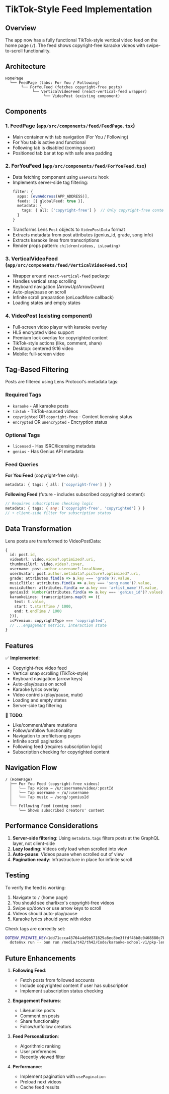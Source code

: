 # TikTok-Style Feed Implementation

## Overview

The app now has a fully functional TikTok-style vertical video feed on the home page (`/`). The feed shows copyright-free karaoke videos with swipe-to-scroll functionality.

## Architecture

```
HomePage
  └── FeedPage (tabs: For You / Following)
       └── ForYouFeed (fetches copyright-free posts)
            └── VerticalVideoFeed (react-vertical-feed wrapper)
                 └── VideoPost (existing component)
```

## Components

### 1. **FeedPage** (`app/src/components/feed/FeedPage.tsx`)
- Main container with tab navigation (For You / Following)
- For You tab is active and functional
- Following tab is disabled (coming soon)
- Positioned tab bar at top with safe area padding

### 2. **ForYouFeed** (`app/src/components/feed/ForYouFeed.tsx`)
- Data fetching component using `usePosts` hook
- Implements server-side tag filtering:
  ```typescript
  filter: {
    apps: [evmAddress(APP_ADDRESS)],
    feeds: [{ globalFeed: true }],
    metadata: {
      tags: { all: ['copyright-free'] }  // Only copyright-free content
    }
  }
  ```
- Transforms Lens `Post` objects to `VideoPostData` format
- Extracts metadata from post attributes (genius_id, grade, song info)
- Extracts karaoke lines from transcriptions
- Render props pattern: `children(videos, isLoading)`

### 3. **VerticalVideoFeed** (`app/src/components/feed/VerticalVideoFeed.tsx`)
- Wrapper around `react-vertical-feed` package
- Handles vertical snap scrolling
- Keyboard navigation (ArrowUp/ArrowDown)
- Auto-play/pause on scroll
- Infinite scroll preparation (onLoadMore callback)
- Loading states and empty states

### 4. **VideoPost** (existing component)
- Full-screen video player with karaoke overlay
- HLS encrypted video support
- Premium lock overlay for copyrighted content
- TikTok-style actions (like, comment, share)
- Desktop: centered 9:16 video
- Mobile: full-screen video

## Tag-Based Filtering

Posts are filtered using Lens Protocol's metadata tags:

### Required Tags
- `karaoke` - All karaoke posts
- `tiktok` - TikTok-sourced videos
- `copyrighted` OR `copyright-free` - Content licensing status
- `encrypted` OR `unencrypted` - Encryption status

### Optional Tags
- `licensed` - Has ISRC/licensing metadata
- `genius` - Has Genius API metadata

### Feed Queries

**For You Feed** (copyright-free only):
```typescript
metadata: { tags: { all: ['copyright-free'] } }
```

**Following Feed** (future - includes subscribed copyrighted content):
```typescript
// Requires subscription checking logic
metadata: { tags: { any: ['copyright-free', 'copyrighted'] } }
// + client-side filter for subscription status
```

## Data Transformation

Lens posts are transformed to VideoPostData:

```typescript
{
  id: post.id,
  videoUrl: video.video?.optimized?.uri,
  thumbnailUrl: video.video?.cover,
  username: post.author.username?.localName,
  userAvatar: post.author.metadata?.picture?.optimized?.uri,
  grade: attributes.find(a => a.key === 'grade')?.value,
  musicTitle: attributes.find(a => a.key === 'song_name')?.value,
  musicAuthor: attributes.find(a => a.key === 'artist_name')?.value,
  geniusId: Number(attributes.find(a => a.key === 'genius_id')?.value),
  karaokeLines: transcriptions.map(t => ({
    text: t.value,
    start: t.startTime / 1000,
    end: t.endTime / 1000
  })),
  isPremium: copyrightType === 'copyrighted',
  // ...engagement metrics, interaction state
}
```

## Features

✅ **Implemented**:
- Copyright-free video feed
- Vertical snap scrolling (TikTok-style)
- Keyboard navigation (arrow keys)
- Auto-play/pause on scroll
- Karaoke lyrics overlay
- Video controls (play/pause, mute)
- Loading and empty states
- Server-side tag filtering

🚧 **TODO**:
- Like/comment/share mutations
- Follow/unfollow functionality
- Navigation to profile/song pages
- Infinite scroll pagination
- Following feed (requires subscription logic)
- Subscription checking for copyrighted content

## Navigation Flow

```
/ (HomePage)
  ├── For You Feed (copyright-free videos)
  │   └── Tap video → /u/:username/video/:postId
  │   └── Tap username → /u/:username
  │   └── Tap music → /song/:geniusId
  │
  └── Following Feed (coming soon)
      └── Shows subscribed creators' content
```

## Performance Considerations

1. **Server-side filtering**: Using `metadata.tags` filters posts at the GraphQL layer, not client-side
2. **Lazy loading**: Videos only load when scrolled into view
3. **Auto-pause**: Videos pause when scrolled out of view
4. **Pagination ready**: Infrastructure in place for infinite scroll

## Testing

To verify the feed is working:

1. Navigate to `/` (home page)
2. You should see charlixcx's copyright-free videos
3. Swipe up/down or use arrow keys to scroll
4. Videos should auto-play/pause
5. Karaoke lyrics should sync with video

Check tags are correctly set:
```bash
DOTENV_PRIVATE_KEY=1dd71ccca43764a4d9b571829a6ec8be3ffdf46b8c0468880c7b821ddf17cf94 \
  dotenvx run -- bun run /media/t42/th42/Code/karaoke-school-v1/pkp-lens-flow/test/check-post-tags.ts
```

## Future Enhancements

1. **Following Feed**:
   - Fetch posts from followed accounts
   - Include copyrighted content if user has subscription
   - Implement subscription status checking

2. **Engagement Features**:
   - Like/unlike posts
   - Comment on posts
   - Share functionality
   - Follow/unfollow creators

3. **Feed Personalization**:
   - Algorithmic ranking
   - User preferences
   - Recently viewed filter

4. **Performance**:
   - Implement pagination with `usePagination`
   - Preload next videos
   - Cache feed results
